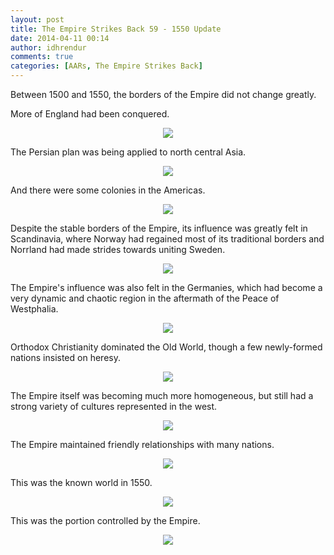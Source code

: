 ```yaml
---
layout: post
title: The Empire Strikes Back 59 - 1550 Update
date: 2014-04-11 00:14
author: idhrendur
comments: true
categories: [AARs, The Empire Strikes Back]
---
```

Between 1500 and 1550, the borders of the Empire did not change greatly.  

More of England had been conquered.  
<p align="center"><img src="/assets/tesb_images/59-1.png"></p>

The Persian plan was being applied to north central Asia.  
<p align="center"><img src="/assets/tesb_images/59-2.png"></p>

And there were some colonies in the Americas.  
<p align="center"><img src="/assets/tesb_images/59-3.png"></p>

Despite the stable borders of the Empire, its influence was greatly felt in Scandinavia, where Norway had regained most of its traditional borders and Norrland had made strides towards uniting Sweden.  
<p align="center"><img src="/assets/tesb_images/59-4.png"></p>

The Empire's influence was also felt in the Germanies, which had become a very dynamic and chaotic region in the aftermath of the Peace of Westphalia.  
<p align="center"><img src="/assets/tesb_images/59-5.png"></p>

Orthodox Christianity dominated the Old World, though a few newly-formed nations insisted on heresy.  
<p align="center"><img src="/assets/tesb_images/59-6.png"></p>

The Empire itself was becoming much more homogeneous, but still had a strong variety of cultures represented in the west.  
<p align="center"><img src="/assets/tesb_images/59-7.png"></p>

The Empire maintained friendly relationships with many nations.  
<p align="center"><img src="/assets/tesb_images/59-8.png"></p>

This was the known world in 1550.  
<p align="center"><img src="/assets/tesb_images/59-9.png"></p>

This was the portion controlled by the Empire.  
<p align="center"><img src="/assets/tesb_images/59-10.png"></p>
